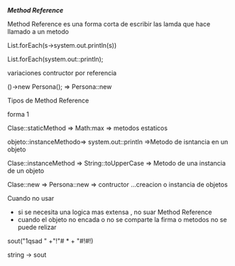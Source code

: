***Method Reference***

Method Reference es una forma  corta de escribir las lamda que hace llamado a un metodo

List.forEach(s->system.out.println(s))

List.forEach(system.out::println);

variaciones contructor por referencia


()->new Persona();  => Persona::new

Tipos de Method Reference


forma 1 

Clase::staticMethod =>  Math:max    => metodos estaticos

objeto::instanceMethodo=> system.out::println =>Metodo de isntancia en un objeto

Clase::instanceMethod   => String::toUpperCase  => Metodo de una instancia de un objeto

Clase::new    => Persona::new => contructor ...creacion o instancia de objetos


Cuando no usar

* si se necesita una logica mas extensa , no suar Method Reference
* cuando el objeto no encada o no se comparte la firma o metodos no se puede relizar


sout("1qsad " +"!"# * + "#!#!)

string -> sout
